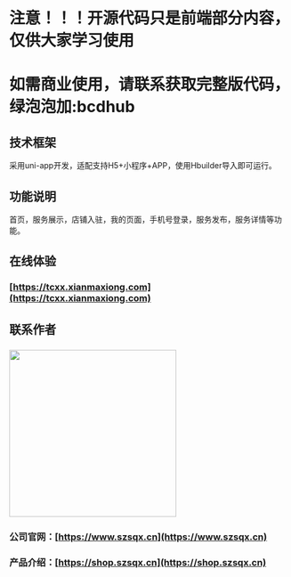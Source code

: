 
# 注意！！！开源代码只是前端部分内容，仅供大家学习使用
# 如需商业使用，请联系获取完整版代码，绿泡泡加:bcdhub

## 技术框架
采用uni-app开发，适配支持H5+小程序+APP，使用Hbuilder导入即可运行。

## 功能说明
首页，服务展示，店铺入驻，我的页面，手机号登录，服务发布，服务详情等功能。

## 在线体验
### [https://tcxx.xianmaxiong.com](https://tcxx.xianmaxiong.com)

## 联系作者
### <img src="https://shop.szsqx.cn/images/qrcode.jpg" width="300" height="300">

### 公司官网：[https://www.szsqx.cn](https://www.szsqx.cn)
### 产品介绍：[https://shop.szsqx.cn](https://shop.szsqx.cn)